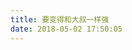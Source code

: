 ```yaml
---
title: 要变得和大叔一样强
date: 2018-05-02 17:50:05
---
```


<link href="https://cdn.bootcss.com/aplayer/1.7.0/APlayer.min.css" rel="stylesheet">
<script src="https://cdn.bootcss.com/aplayer/1.7.0/APlayer.min.js"></script>
<script src="https://cdn.jsdelivr.net/npm/meting@1.1.0/dist/Meting.min.js"></script>
<div class="aplayer" data-id="2545098901" data-server="tencent" data-type="playlist" data-mode="random" dataset="height:265px"></div>

